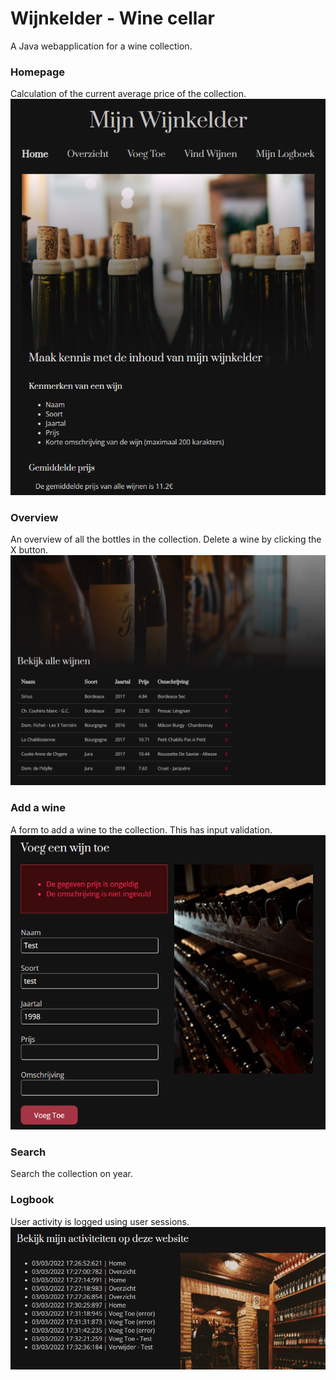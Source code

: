 # Wijnkelder - Wine cellar

A Java webapplication for a wine collection.

### Homepage
Calculation of the current average price of the collection.
![Homepage](img/home.png)

### Overview
An overview of all the bottles in the collection. Delete a wine by clicking the X button.
![Overview](img/overzicht.png)

### Add a wine
A form to add a wine to the collection. This has input validation.
![Add a wine](img/voegtoe.png)

### Search
Search the collection on year.

### Logbook
User activity is logged using user sessions.
![Search wines](img/sessions.png)
